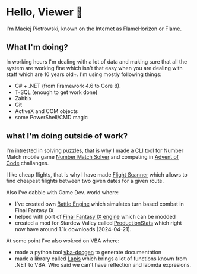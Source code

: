 # Hello, Viewer 👋

I'm Maciej Piotrowski, known on the Internet as FlameHorizon or Flame.

## What I'm doing?

In working hours I'm dealing with a lot of data and making sure that all the system are working fine which isn't that easy when you are dealing with staff which are 10 years old+. I'm using mostly following things:
- C# + .NET (from Framework 4.6 to Core 8).
- T-SQL (enough to get work done)
- Zabbix
- Git
- ActiveX and COM objects
- some PowerShell/CMD magic

## what I'm doing outside of work?

I'm intrested in solving puzzles, that is why I made a CLI tool for Number Match mobile game [Number Match Solver](https://github.com/FlameHorizon/number-match-solver) and competing in [Advent of Code](https://github.com/FlameHorizon/AdventOfCode) challanges. 

I like cheap flights, that is why I have made [Flight Scanner](https://github.com/FlameHorizon/flight-scanner) which allows to find cheapest filights between two given dates for a given route.

Also I've dabble with Game Dev. world where:
- I've created own [Battle Engine]((https://github.com/FlameHorizon/BattleEngine)) which simulates turn based combat in Final Fantasy IX 
- helped with port of [Final Fantasy IX engine](https://github.com/Albeoris/Memoria) which can be modded
- created a mod for Stardew Valley called [ProductionStats](https://github.com/FlameHorizon/ProductionStats) which right now have around 1.1k downloads (2024-04-21).

At some point I've also wokred on VBA where:
- made a python tool [vba-docgen]((https://github.com/FlameHorizon/vba-docgen)) to generate documentation 
- made a library called [Lapis](https://github.com/FlameHorizon/Lapis) which brings a lot of functions known from .NET to VBA. Who said we can't have reflection and labmda expresions.
